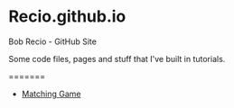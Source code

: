 # Recio.github.io
Bob Recio - GitHub Site

Some code files, pages and stuff that I've built in tutorials.

=======
- [Matching Game](./udemy-JSBeginnerBootcamp/s19.JSDom-Matches/index.html)
